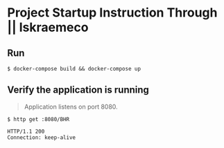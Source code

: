 # Project Startup Instruction Through || Iskraemeco

## Run

`$ docker-compose build && docker-compose up`

## Verify the application is running

> Application listens on port 8080.

```
$ http get :8080/BHR

HTTP/1.1 200
Connection: keep-alive

```